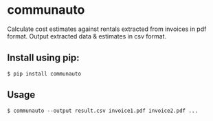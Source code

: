 # communauto

Calculate cost estimates against rentals extracted from invoices in pdf format.
Output extracted data & estimates in csv format.

## Install using pip:

```
$ pip install communauto
```

## Usage

```
$ communauto --output result.csv invoice1.pdf invoice2.pdf ...
```
